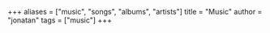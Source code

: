 +++
aliases = ["music", "songs", "albums", "artists"]
title = "Music"
author = "jonatan"
tags = ["music"]
+++

